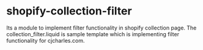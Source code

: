 # shopify-collection-filter

Its a module to implement filter functionality in shopify collection page. The collection_filter.liquid is sample template 
which is implementing filter functionality for cjcharles.com.
